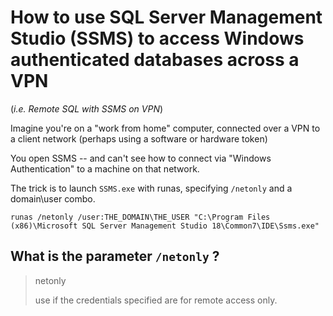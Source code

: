 ﻿# How to use SQL Server Management Studio (SSMS) to access Windows authenticated databases across a VPN

(*i.e. Remote SQL with SSMS on VPN*)

Imagine you're on a "work from home" computer, connected over a VPN to a client network (perhaps using a software or hardware token)

You open SSMS -- and can't see how to connect via "Windows Authentication" to a machine on that network.

The trick is to launch `SSMS.exe` with runas, specifying `/netonly` and a domain\user combo.

	runas /netonly /user:THE_DOMAIN\THE_USER "C:\Program Files (x86)\Microsoft SQL Server Management Studio 18\Common7\IDE\Ssms.exe"

## What is the parameter `/netonly` ?

> netonly
>
> use if the credentials specified are for remote access only.